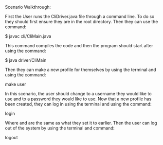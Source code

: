 Scenario Walkthrough:

First the User runs the CliDriver.java file through a command line. To do so they should first ensure they are in the root directory. Then they can use the command:

$ javac cli/CliMain.java

This command compiles the code and then the program should start after using the command:

$ java driver/CliMain

Then they can make a new profile for themselves by using the terminal and using the command: 

make user <name> <password>

In this scenario, the user should change <name> to a username they would like to use and <password> to a password they would like to use. Now that a new profile has been created, they can log in using the terminal and using the command:

login <name> <password>

Where <name> and <password> are the same as what they set it to earlier. Then the user can log out of the system by using the terminal and command:

logout <name>

